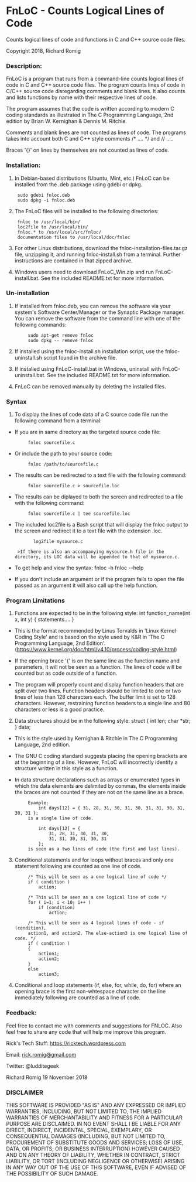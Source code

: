 # FnLoC - Counts Logical Lines of Code
Counts logical lines of code and functions in C and C++ source code files.

Copyright 2018, Richard Romig

### Description:
FnLoC is a program that runs from a command-line counts logical lines of
code in C and C++ source code files. The program counts lines of code in
C/C++ source code disregarding comments and blank lines. It also counts and
lists functions by name with their respective lines of code.

The program assumes that the code is written according to modern C coding
standards as illustrated in The C Programming Language, 2nd edition by
Brian W. Kernighan & Dennis M. Ritchie.

Comments and blank lines are not counted as lines of code. The programs
takes into account both C and C++ style comments /* .... */ and // .....

Braces '{}' on lines by themselves are not counted as lines of code.

### Installation:

1. In Debian-based distributions (Ubuntu, Mint, etc.) FnLoC can be installed
from the .deb package using gdebi or dpkg.

        sudo gdebi fnloc.deb
        sudo dpkg -i fnloc.deb

2. The FnLoC files will be installed to the following directories:

        fnloc to /usr/local/bin/
        loc2file to /usr/local/bin/
        fnloc.* to /usr/local/src/fnloc/
        documentation files to /usr/local/doc/fnloc

3. For other Linux distributions, download the fnloc-installation-files.tar.gz file, unzipping it, and running fnloc-install.sh from a terminal. Further instructions are contained in that zipped archive.

4. Windows users need to download FnLoC_Win.zip and run FnLoC-install.bat. See the included README.txt for more information.

### Un-installation

1. If installed from fnloc.deb, you can remove the software via your system's Software Center/Manager or the Synaptic Package manager. You can remove the software from the command line with one of the following commands:

            sudo apt-get remove fnloc
            sudo dpkg -- remove fnloc

2. If installed using the fnloc-install.sh installation script, use the fnloc-uninstall.sh script found in the archive file.

3. If installed using FnLoC-install.bat in Windows, uninstall with FnLoC-uninstall.bat. See the included README.txt for more information.

4. FnLoC can be removed manually by deleting the installed files.

### Syntax

1. To display the lines of code data of a C source code file run the
following command from a terminal:

 * If you are in same directory as the targeted source code file:

            fnloc sourcefile.c

 * Or include the path to your source code:

            fnloc /path/to/sourcefile.c

 * The results can be redirected to a text file with the following command:

            fnloc sourcefile.c > sourcefile.loc

 * The results can be diplayed to both the screen and redirected to a file with the following command:

            fnloc sourcefile.c | tee sourcefile.loc

 * The included loc2file is a Bash script that will display the fnloc output to the screen and redirect it to a text file with the extension .loc.

              log2file mysource.c

        >If there is also an accompanying mysource.h file in the directory, its LOC data will be appended to that of mysource.c.

 * To get help and view the syntax:
            fnloc -h
            fnloc --help

 * If you don't include an argument or if the program fails to open the file passed as an argument it will also call up the help function.

### Program Limitations

1. Functions are expected to be in the following style:
        int function_name(int x, int y)
        {
            statements....
        }

 * This is the format recommended by Linus Torvalds in 'Linux Kernel Coding Style' and is based on the style used by K&R in 'The C Programming Language, 2nd Edition'.
            (https://www.kernel.org/doc/html/v4.10/process/coding-style.html)

 * If the opening brace '{' is on the same line as the function name and parameters, it will not be seen as a function. The lines of code will be counted but as code outside of a function.

 * The program will properly count and display function headers that are split over two lines. Function headers should be limited to one or two lines of less than 128 characters each. The buffer limit is set to 128 characters. However, restraining function headers to a single line and 80 characters or less is a good practice.

2. Data structures should be in the following style:
            struct {
                int len;
                char *str;
            } data;

 * This is the style used by Kernighan & Ritchie in The C Programming Language, 2nd edition.

 * The GNU C coding standard suggests placing the opening brackets are at the beginning of a line. However, FnLoC will incorrectly identify a structure written in this style as a function.

 * In data structure declarations such as arrays or enumerated types in which the data elements are delimited by commas, the elements inside the braces are not counted if they are not on the same line as a brace.

            Example:
                int days[12] = { 31, 28, 31, 30, 31, 30, 31, 31, 30, 31, 30, 31 };
            is a single line of code.

                int days[12] = {
                    31, 28, 31, 30, 31, 30,
                    31, 31, 30, 31, 30, 31
                };
            is seen as a two lines of code (the first and last lines).

3. Conditional statements and for loops without braces and only one statement following are counted as one line of code.

            /* This will be seen as a one logical line of code */
            if ( condition )
                action;

            /* This will be seen as a one logical line of code */
            for ( i=1; i < 10; i++ )
                if (condition)
                    action;

            /* This will be seen as 4 logical lines of code - if (condition),
            action1, and action2. The else-action3 is one logical line of code. */
            if ( condition )
            {
                action1;
                action2;
            }
            else
                action3;

4. Conditional and loop statements (if, else, for, while, do, for) where an opening brace is the first non-whtespace character on the line immediately following are counted as a line of code.

### Feedback:

Feel free to contact me with comments and suggestions for FNLOC. Also feel free to share any code that will help me improve this program.

Rick's Tech Stuff: https://ricktech.wordpress.com

Email: rick.romig@gmail.com

Twitter: @ludditegeek

Richard Romig
19 November 2018

### DISCLAIMER

THIS SOFTWARE IS PROVIDED "AS IS" AND ANY EXPRESSED OR IMPLIED WARRANTIES,
INCLUDING, BUT NOT LIMITED TO, THE IMPLIED WARRANTIES OF MERCHANTABILITY AND
FITNESS FOR A PARTICULAR PURPOSE ARE DISCLAIMED. IN NO EVENT SHALL I BE
LIABLE FOR ANY DIRECT, INDIRECT, INCIDENTAL, SPECIAL, EXEMPLARY, OR
CONSEQUENTIAL DAMAGES (INCLUDING, BUT NOT LIMITED TO, PROCUREMENT OF
SUBSTITUTE GOODS AND SERVICES; LOSS OF USE, DATA, OR PROFITS; OR
BUSINESS INTERRUPTION) HOWEVER CAUSED AND ON ANY THEORY OF LIABILITY, WHETHER
IN CONTRACT, STRICT LIABILITY, OR TORT (INCLUDING NEGLIGENCE OR OTHERWISE)
ARISING IN ANY WAY OUT OF THE USE OF THIS SOFTWARE, EVEN IF ADVISED OF THE
POSSIBILITY OF SUCH DAMAGE.
